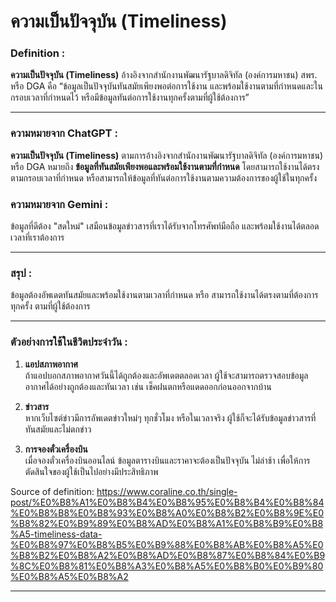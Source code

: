 # ความเป็นปัจจุบัน (Timeliness)

### Definition : 
**ความเป็นปัจจุบัน (Timeliness)** อ้างอิงจากสำนักงานพัฒนารัฐบาลดิจิทัล (องค์การมหาชน) สพร. หรือ DGA คือ “ข้อมูลเป็นปัจจุบันทันสมัยเพียงพอต่อการใช้งาน และพร้อมใช้งานตามที่กำหนดและในกรอบเวลาที่กำหนดไว้ หรือมีข้อมูลทันต่อการใช้งานทุกครั้งตามที่ผู้ใช้ต้องการ”

---

### ความหมายจาก ChatGPT : 
**ความเป็นปัจจุบัน (Timeliness)** ตามการอ้างอิงจากสำนักงานพัฒนารัฐบาลดิจิทัล (องค์การมหาชน) หรือ DGA หมายถึง **ข้อมูลที่ทันสมัยเพียงพอและพร้อมใช้งานตามที่กำหนด** โดยสามารถใช้งานได้ตรงตามกรอบเวลาที่กำหนด หรือสามารถให้ข้อมูลที่ทันต่อการใช้งานตามความต้องการของผู้ใช้ในทุกครั้ง

### ความหมายจาก Gemini :
ข้อมูลที่ดีต้อง "สดใหม่" เสมือนข้อมูลข่าวสารที่เราได้รับจากโทรศัพท์มือถือ และพร้อมใช้งานได้ตลอดเวลาที่เราต้องการ

---

### สรุป :
ข้อมูลต้องอัพเดตทันสมัยและพร้อมใช้งานตามเวลาที่กำหนด หรือ สามารถใช้งานได้ตรงตามที่ต้องการทุกครั้ง ตามที่ผู้ใช้ต้องการ

---

### ตัวอย่างการใช้ในชีวิตประจำวัน :
1. **แอปสภาพอากาศ**  
   ถ้าแอปบอกสภาพอากาศวันนี้ได้ถูกต้องและอัพเดตตลอดเวลา ผู้ใช้จะสามารถตรวจสอบข้อมูลอากาศได้อย่างถูกต้องและทันเวลา เช่น เช็คฝนตกหรือแดดออกก่อนออกจากบ้าน

2. **ข่าวสาร**  
   หากเว็บไซต์ข่าวมีการอัพเดตข่าวใหม่ๆ ทุกชั่วโมง หรือในเวลาจริง ผู้ใช้ก็จะได้รับข้อมูลข่าวสารที่ทันสมัยและไม่ตกข่าว

3. **การจองตั๋วเครื่องบิน**  
   เมื่อจองตั๋วเครื่องบินออนไลน์ ข้อมูลตารางบินและราคาจะต้องเป็นปัจจุบัน ไม่ล่าช้า เพื่อให้การตัดสินใจของผู้ใช้เป็นไปอย่างมีประสิทธิภาพ

 Source of definition: https://www.coraline.co.th/single-post/%E0%B8%A1%E0%B8%B4%E0%B8%95%E0%B8%B4%E0%B8%84%E0%B8%B8%E0%B8%93%E0%B8%A0%E0%B8%B2%E0%B8%9E%E0%B8%82%E0%B9%89%E0%B8%AD%E0%B8%A1%E0%B8%B9%E0%B8%A5-timeliness-data-%E0%B8%97%E0%B8%B5%E0%B9%88%E0%B8%AB%E0%B8%A5%E0%B8%B2%E0%B8%A2%E0%B8%AD%E0%B8%87%E0%B8%84%E0%B9%8C%E0%B8%81%E0%B8%A3%E0%B8%A5%E0%B8%B0%E0%B9%80%E0%B8%A5%E0%B8%A2

---
